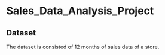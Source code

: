 # Sales_Data_Analysis_Project

## Dataset
The dataset is consisted of 12 months of sales data of a store. 
